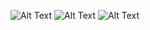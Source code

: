 ![Alt Text](https://github.com/Chandan-devs-tech/reactjs-tutorial/blob/feature/getting-started/ReactJS-Intro-images-1.jpg)
![Alt Text](https://github.com/Chandan-devs-tech/reactjs-tutorial/blob/feature/getting-started/ReactJS-Intro-images-2.jpg)
![Alt Text](https://github.com/Chandan-devs-tech/reactjs-tutorial/blob/feature/getting-started/ReactJS-Intro-images-3.jpg)
